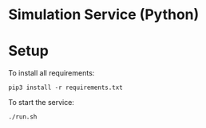 # Simulation Service (Python)

# Setup

To install all requirements:

```
pip3 install -r requirements.txt
```

To start the service:

```
./run.sh
```
